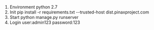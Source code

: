 1. Environment
    python 2.7
2. Init
    pip install -r requirements.txt --trusted-host dist.pinaxproject.com
3. Start
    python manage.py runserver
4. Login
   user:admin123
   password:123
